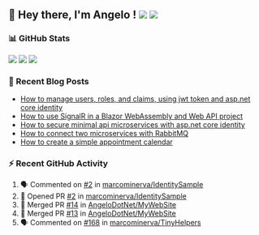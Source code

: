 ## 👋 Hey there, I'm Angelo ! ![](https://img.shields.io/badge/Intel-Core_i5_12th-0071C5?style=for-the-badge&logo=intel&logoColor=white) <a href="https://www.buymeacoffee.com/angelodotnet" target="_blank"><img src="https://img.shields.io/badge/Buy%20Me%20A%20Coffee-FFDD00.svg?style=for-the-badge&logo=Buy-Me-A-Coffee&logoColor=black"></a>

### 📊 GitHub Stats
![](http://github-profile-summary-cards.vercel.app/api/cards/profile-details?username=angelodotnet&theme=darcula)
![](http://github-profile-summary-cards.vercel.app/api/cards/repos-per-language?username=angelodotnet&theme=dracula)
![](http://github-profile-summary-cards.vercel.app/api/cards/most-commit-language?username=angelodotnet&theme=dracula)
<!--![](http://github-profile-summary-cards.vercel.app/api/cards/stats?username=angelodotnet&theme=dracula)
![](http://github-profile-summary-cards.vercel.app/api/cards/productive-time?username=angelodotnet&theme=dracula&utcOffset=8)-->

### 📝 Recent Blog Posts
<!-- BLOG-POST-LIST:START -->
- [How to manage users, roles, and claims, using jwt token and asp.net core identity](https://dev.to/angelodotnet/how-to-manage-roles-permissions-and-more-using-jwt-token-and-aspnet-core-identity-11k0)
- [How to use SignalR in a Blazor WebAssembly and Web API project](https://dev.to/angelodotnet/how-to-use-signalr-in-a-blazor-webassembly-and-web-api-project-27cp)
- [How to secure minimal api microservices with asp.net core identity](https://dev.to/angelodotnet/how-to-secure-minimal-api-microservices-with-aspnet-core-identity-2o68)
- [How to connect two microservices with RabbitMQ](https://dev.to/angelodotnet/example-of-microservice-communication-with-rabbitmq-3b2f)
- [How to create a simple appointment calendar](https://dev.to/angelodotnet/example-to-create-a-appointment-calendar-477n)
<!-- BLOG-POST-LIST:END -->

### ⚡ Recent GitHub Activity

  <!--START_SECTION:activity-->
1. 🗣 Commented on [#2](https://github.com/marcominerva/IdentitySample/pull/2#issuecomment-2757078688) in [marcominerva/IdentitySample](https://github.com/marcominerva/IdentitySample)
2. 💪 Opened PR [#2](https://github.com/marcominerva/IdentitySample/pull/2) in [marcominerva/IdentitySample](https://github.com/marcominerva/IdentitySample)
3. 🎉 Merged PR [#14](https://github.com/AngeloDotNet/MyWebSite/pull/14) in [AngeloDotNet/MyWebSite](https://github.com/AngeloDotNet/MyWebSite)
4. 🎉 Merged PR [#13](https://github.com/AngeloDotNet/MyWebSite/pull/13) in [AngeloDotNet/MyWebSite](https://github.com/AngeloDotNet/MyWebSite)
5. 🗣 Commented on [#168](https://github.com/marcominerva/TinyHelpers/issues/168#issuecomment-2729764434) in [marcominerva/TinyHelpers](https://github.com/marcominerva/TinyHelpers)
<!--END_SECTION:activity-->
